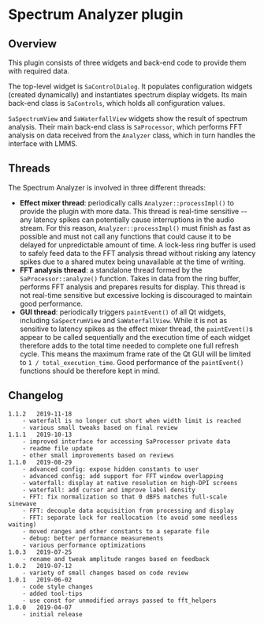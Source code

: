 # Spectrum Analyzer plugin

## Overview

This plugin consists of three widgets and back-end code to provide them with required data.

The top-level widget is `SaControlDialog`. It populates configuration widgets (created dynamically) and instantiates spectrum display widgets. Its main back-end class is `SaControls`, which holds all configuration values.

`SaSpectrumView` and `SaWaterfallView` widgets show the result of spectrum analysis. Their main back-end class is `SaProcessor`, which performs FFT analysis on data received from the `Analyzer` class, which in turn handles the interface with LMMS.

## Threads

The Spectrum Analyzer is involved in three different threads:
 - **Effect mixer thread**: periodically calls `Analyzer::processImpl()` to provide the plugin with more data. This thread is real-time sensitive -- any latency spikes can potentially cause interruptions in the audio stream. For this reason, `Analyzer::processImpl()` must finish as fast as possible and must not call any functions that could cause it to be delayed for unpredictable amount of time. A lock-less ring buffer is used to safely feed data to the FFT analysis thread without risking any latency spikes due to a shared mutex being unavailable at the time of writing.
 - **FFT analysis thread**: a standalone thread formed by the `SaProcessor::analyze()` function. Takes in data from the ring buffer, performs FFT analysis and prepares results for display. This thread is not real-time sensitive but excessive locking is discouraged to maintain good performance.
 - **GUI thread**: periodically triggers `paintEvent()` of all Qt widgets, including `SaSpectrumView` and `SaWaterfallView`. While it is not as sensitive to latency spikes as the effect mixer thread, the `paintEvent()`s appear to be called sequentially and the execution time of each widget therefore adds to the total time needed to complete one full refresh cycle. This means the maximum frame rate of the Qt GUI will be limited to `1 / total_execution_time`. Good performance of the `paintEvent()` functions should be therefore kept in mind.


## Changelog
	1.1.2	2019-11-18
		- waterfall is no longer cut short when width limit is reached
		- various small tweaks based on final review
	1.1.1	2019-10-13
		- improved interface for accessing SaProcessor private data
		- readme file update
		- other small improvements based on reviews
	1.1.0	2019-08-29
		- advanced config: expose hidden constants to user
		- advanced config: add support for FFT window overlapping
		- waterfall: display at native resolution on high-DPI screens
		- waterfall: add cursor and improve label density
		- FFT: fix normalization so that 0 dBFS matches full-scale sinewave
		- FFT: decouple data acquisition from processing and display
		- FFT: separate lock for reallocation (to avoid some needless waiting)
		- moved ranges and other constants to a separate file
		- debug: better performance measurements
		- various performance optimizations
	1.0.3	2019-07-25
		- rename and tweak amplitude ranges based on feedback
	1.0.2	2019-07-12
		- variety of small changes based on code review
	1.0.1	2019-06-02
		- code style changes
		- added tool-tips
		- use const for unmodified arrays passed to fft_helpers
	1.0.0	2019-04-07
		- initial release
